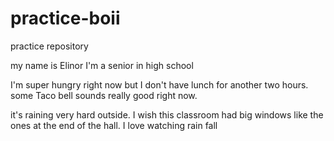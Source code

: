 # practice-boii
practice repository

my name is Elinor
I'm a senior in high school

I'm super hungry right now but I don't have lunch for another two hours.
some Taco bell sounds really good right now.

it's raining very hard outside.
I wish this classroom had big windows like the ones at the end of the hall.
I love watching rain fall
